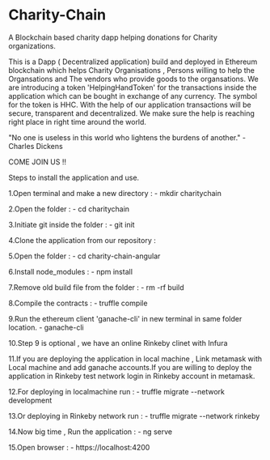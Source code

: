 # Charity-Chain

A Blockchain based charity dapp helping donations for Charity organizations.

This is a Dapp ( Decentralized application) build and deployed in Ethereum blockchain which helps Charity Organisations , Persons willing to help the Organsations and The vendors who provide goods to the organsations. We are introducing a token 'HelpingHandToken' for the transactions inside the application which can be bought in exchange of any currency. The symbol for the token is HHC. With the help of our application transactions will be secure, transparent and decentralized. We make sure the help is reaching right place in right time around the world.

"No one is useless in this world who lightens the burdens of another."
                                                        - Charles Dickens

COME JOIN US !! 

Steps to install the application and use.

1.Open terminal and make a new directory : 
    - mkdir charitychain

2.Open the folder :
    - cd charitychain

3.Initiate git inside the folder :
    - git init

4.Clone the application from our repository :
   
 5.Open the folder :
    - cd charity-chain-angular

6.Install node_modules :
    - npm install

7.Remove old build file from the folder :
    - rm -rf build

8.Compile the contracts :
    - truffle compile

9.Run the ethereum client 'ganache-cli' in new terminal in same folder location.
    - ganache-cli

10.Step 9 is optional , we have an online Rinkeby clinet with Infura

11.If you are deploying the application in local machine , Link metamask with Local machine and add ganache accounts.If you are         willing to deploy the application in Rinkeby test network login in Rinkeby account in metamask.

12.For deploying in localmachine run :
    - truffle migrate --network development

13.Or deploying in Rinkeby network run :
    - truffle migrate --network rinkeby

14.Now big time , Run the application :
    - ng serve

15.Open browser :
    - https://localhost:4200
    

